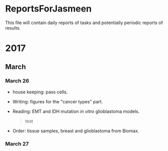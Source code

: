 # ReportsForJasmeen
This file will contain daily reports of tasks and potentially periodic reports of results.

# 2017

## March

### March 26
- house keeping: pass cells.
- Writing: figures for the "cancer types" part.
- Reading: EMT and IDH mutation *in vitro* glioblastoma models.
  
  > test
  
- Order: tissue samples, breast and glioblastoma from Biomax.

### March 27

